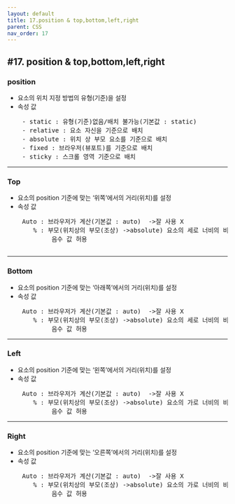 ```yaml
---
layout: default
title: 17.position & top,bottom,left,right
parent: CSS
nav_order: 17
---
```


## #17. position & top,bottom,left,right
###	position
- 요소의 위치 지정 방법의 유형(기준)을 설정
- 속성 값

<pre>
    - static : 유형(기준)없음/배치 불가능(기본값 : static)
    - relative : 요소 자신을 기준으로 배치
    - absolute : 위치 상 부모 요소를 기준으로 배치
    - fixed : 브라우저(뷰포트)를 기준으로 배치
    - sticky : 스크롤 영역 기준으로 배치
</pre>
<hr>

###	Top
- 요소의 position 기준에 맞는 ‘위쪽’에서의 거리(위치)를 설정
- 속성 값

<pre>
    Auto : 브라우저가 계산(기본값 : auto)  ->잘 사용 X
       % : 부모(위치상의 부모(조상) ->absolute) 요소의 세로 너비의 비율로 지정, 
            음수 값 허용

</pre>
<hr>

###	Bottom
- 요소의 position 기준에 맞는  ‘아래쪽’에서의 거리(위치)를 설정
- 속성 값

<pre>
    Auto : 브라우저가 계산(기본값 : auto)  ->잘 사용 X
       % : 부모(위치상의 부모(조상) ->absolute) 요소의 세로 너비의 비율로 지정, 
            음수 값 허용
</pre>
<hr>

###	Left
- 요소의 position 기준에 맞는  ‘왼쪽’에서의 거리(위치)를 설정
- 속성 값

<pre>
    Auto : 브라우저가 계산(기본값 : auto)  ->잘 사용 X
       % : 부모(위치상의 부모(조상) ->absolute) 요소의 가로 너비의 비율로 지정, 
            음수 값 허용
</pre>
<hr>

###	Right
- 요소의 position 기준에 맞는  ‘오른쪽’에서의 거리(위치)를 설정
- 속성 값

<pre>
    Auto : 브라우저가 계산(기본값 : auto)  ->잘 사용 X
       % : 부모(위치상의 부모(조상) ->absolute) 요소의 가로 너비의 비율로 지정, 
            음수 값 허용
</pre>


